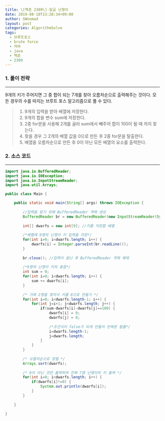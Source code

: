 ```yaml
---
title: \[백준 2309\]-일곱 난쟁이
date: 2019-08-10T13:28:34+09:00
author: SWnomad
layout: post
categories: AlgorithmSolve
tags:
  - 브루트포스
  - brute force
  - 자바
  - java
  - 백준
  - 2309
---
```




### 1. 풀이 전략
* * *

9개의 키가 주어지면 그 중 합이 되는 7개를 찾아 오름차순으로 출력해주는 것이다. 모든 경우의 수를 따지는 브루트 포스 알고리즘으로 풀 수 있다.

>1. 9개의 입력을 받아 배열에 저장한다.
>2. 9개의 합을 변수 sum에 저장한다.
>3. 2중 for문을 사용해 2개를 골라 sum에서 빼주어 합이 100이 될 때 까지 찾는다.
>4. 찾을 경우 그 2개의 배열 값을 0으로 만든 후 2중 for문을 탈출한다.
>5. 배열을 오름차순으로 만든 후 0이 아닌 모든 배열의 요소를 출력한다.

### 2. 소스 코드
* * *

~~~ java
import java.io.BufferedReader;
import java.io.IOException;
import java.io.InputStreamReader;
import java.util.Arrays;

public class Main {

	public static void main(String[] args) throws IOException {
		
		//입력을 받기 위해 BufferedReader 객체 생성
		BufferedReader br = new BufferedReader(new InputStreamReader(System.in));
		
		int[] dwarfs = new int[9]; //키를 저장할 배열
		
		/*배열에 9명의 난쟁이 키 입력을 저장*/
		for(int i=0; i<dwarfs.length; i++) {
			dwarfs[i] = Integer.parseInt(br.readLine());
		}
		
		br.close(); //입력이 끝난 후 BufferedReader 객체 해제
		
		/*9명의 난쟁이 키의 총합*/
		int sum = 0;
		for(int i=0; i<dwarfs.length; i++) {
			sum += dwarfs[i];
		}
		
		/* 가짜 2명을 찾아서 키를 0으로 만들기 */
		for(int i=0; i<dwarfs.length-1; i++) {
			for(int j=i+1; j<dwarfs.length; j++) {
				if(sum-dwarfs[i]-dwarfs[j]==100) {
					dwarfs[i] = 0;
					dwarfs[j] = 0;
					
					/*조건식이 false가 되게 만들어 반복문 탈출*/
					i=dwarfs.length-1;
					j=dwarfs.length;
				}
			}
		}
		
		/* 오름차순으로 정렬 */
		Arrays.sort(dwarfs);
			
		/* 0이 아닌 것만 출력하여 진짜 7명 난쟁이의 키 출력 */
		for(int i=0; i<dwarfs.length; i++) {
			if(dwarfs[i]!=0) {
				System.out.println(dwarfs[i]);
			}
		}
		
	}
	
}
~~~